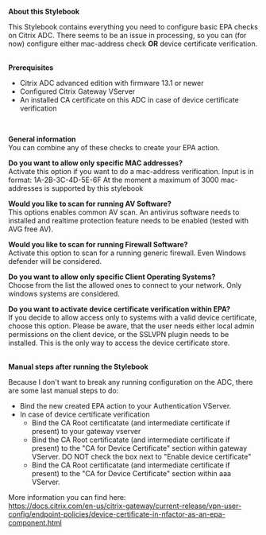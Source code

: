 <b>About this Stylebook</b>

This Stylebook contains everything you need to configure basic EPA checks on Citrix ADC.
There seems to be an issue in processing, so you can (for now) configure either mac-address check <b>OR</b> device certificate verification.

<br>
<b>Prerequisites</b>

- Citrix ADC advanced edition with firmware 13.1 or newer 
- Configured Citrix Gateway VServer 
- An installed CA certificate on this ADC in case of device certificate verification

<br>

<b>General information</b><br>
You can combine any of these checks to create your EPA action.

<b>Do you want to allow only specific MAC addresses?</b><br>
Activate this option if you want to do a mac-address verification. Input is in format: 1A-2B-3C-4D-5E-6F
At the moment a maximum of 3000 mac-addresses is supported by this stylebook
<br>

<b>Would you like to scan for running AV Software?</b><br>
This options enables common AV scan. An antivirus software needs to installed and realtime protection feature needs to be enabled (tested with AVG free AV).
<br>

<b>Would you like to scan for running Firewall Software?</b><br>
Activate this option to scan for a running generic firewall. Even Windows defender will be considered.
<br>

<b>Do you want to allow only specific Client Operating Systems?</b><br>
Choose from the list the allowed ones to connect to your network. Only windows systems are considered.
<br>

<b>Do you want to activate device certificate verification within EPA?</b><br>
If you decide to allow access only to systems with a valid device certificate, choose this option.
Please be aware, that the user needs either local admin permissions on the client device, or the SSLVPN plugin needs to be installed. This is the only way to access the device certificate store.


<br>
<b>Manual steps after running the Stylebook</b>

Because I don't want to break any running configuration on the ADC, there are some last manual steps to do: 
- Bind the new created EPA action to your Authentication VServer.
- In case of device certificate verification
	- Bind the CA Root certificatate (and intermediate certificate if present) to your gateway vserver
	- Bind the CA Root certificatate (and intermediate certificate if present) to the "CA for Device Certificate" section within gateway VServer. DO NOT check the box next to "Enable device certificate"
	- Bind the CA Root certificatate (and intermediate certificate if present) to the "CA for Device Certificate" section within aaa VServer.
	
More information you can find here:<br>
https://docs.citrix.com/en-us/citrix-gateway/current-release/vpn-user-config/endpoint-policies/device-certificate-in-nfactor-as-an-epa-component.html
